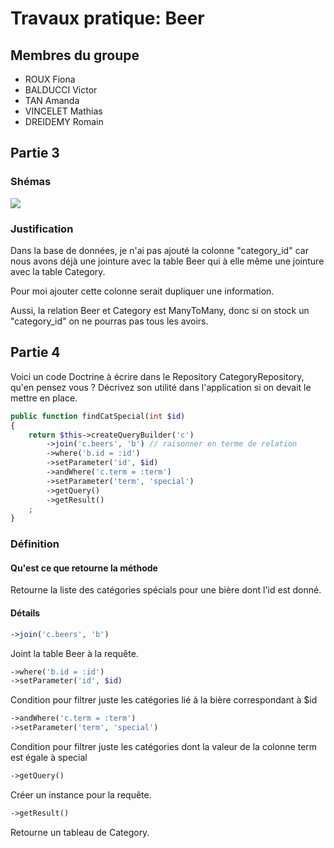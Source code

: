 # Travaux pratique: Beer

## Membres du groupe
- ROUX Fiona
- BALDUCCI Victor
- TAN Amanda
- VINCELET Mathias
- DREIDEMY Romain

## Partie 3

### Shémas

![](public/assets/modélisation/shemas.png)

### Justification
Dans la base de données, je n'ai pas ajouté la colonne "category_id" car nous avons déjà une jointure avec la table Beer qui à elle même une jointure avec la table Category.  

Pour moi ajouter cette colonne serait dupliquer une information.  

Aussi, la relation Beer et Category est ManyToMany, donc si on stock un "category_id" on ne pourras pas tous les avoirs.


## Partie 4
Voici un code Doctrine à écrire dans le Repository CategoryRepository, qu'en pensez vous ? Décrivez son utilité dans l'application si on devait le mettre en place.
```php
public function findCatSpecial(int $id)
{
    return $this->createQueryBuilder('c')
        ->join('c.beers', 'b') // raisonner en terme de relation
        ->where('b.id = :id')
        ->setParameter('id', $id)
        ->andWhere('c.term = :term')
        ->setParameter('term', 'special')
        ->getQuery()
        ->getResult()
    ;
}
```

### Définition

#### Qu'est ce que retourne la méthode
Retourne la liste des catégories spécials pour une bière dont l'id est donné.

#### Détails
```php
->join('c.beers', 'b')
```
Joint la table Beer à la requête.

```php
->where('b.id = :id')
->setParameter('id', $id)
```
Condition pour filtrer juste les catégories lié à la bière correspondant à $id

```php
->andWhere('c.term = :term')
->setParameter('term', 'special')
```
Condition pour filtrer juste les catégories dont la valeur de la colonne term est égale à special

```php
->getQuery()
```
Créer un instance pour la requête.

```php
->getResult()
```
Retourne un tableau de Category.

